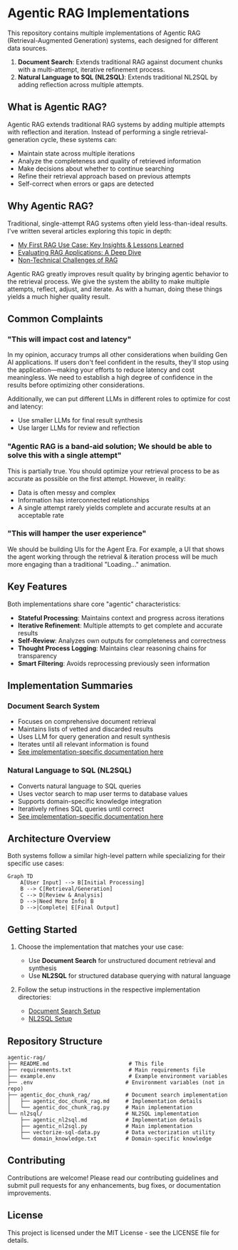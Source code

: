 # Agentic RAG Implementations

This repository contains multiple implementations of Agentic RAG (Retrieval-Augmented Generation) systems, each designed for different data sources.

1. **Document Search**: Extends traditional RAG against document chunks with a multi-attempt, iterative refinement process.
2. **Natural Language to SQL (NL2SQL)**: Extends traditional NL2SQL by adding reflection across multiple attempts.

## What is Agentic RAG?

Agentic RAG extends traditional RAG systems by adding multiple attempts with reflection and iteration. Instead of performing a single retrieval-generation cycle, these systems can:

- Maintain state across multiple iterations
- Analyze the completeness and quality of retrieved information
- Make decisions about whether to continue searching
- Refine their retrieval approach based on previous attempts
- Self-correct when errors or gaps are detected

## Why Agentic RAG?

Traditional, single-attempt RAG systems often yield less-than-ideal results. I've written several articles exploring this topic in depth:

- [My First RAG Use Case: Key Insights & Lessons Learned](https://www.linkedin.com/pulse/my-first-rag-use-case-key-insights-lessons-learned-dan-giannone-sa7ne/)
- [Evaluating RAG Applications: A Deep Dive](https://www.linkedin.com/pulse/evaluating-rag-applications-deep-dive-dan-giannone-qonce/)
- [Non-Technical Challenges of RAG](https://www.linkedin.com/pulse/non-technical-challenges-rag-dan-giannone-st5ze/)

Agentic RAG greatly improves result quality by bringing agentic behavior to the retrieval process. We give the system the ability to make multiple attempts, reflect, adjust, and iterate. As with a human, doing these things yields a much higher quality result. 

## Common Complaints

### "This will impact cost and latency"

In my opinion, accuracy trumps all other considerations when building Gen AI applications. If users don't feel confident in the results, they'll stop using the application—making your efforts to reduce latency and cost meaningless. We need to establish a high degree of confidence in the results before optimizing other considerations.

Additionally, we can put different LLMs in different roles to optimize for cost and latency:
- Use smaller LLMs for final result synthesis
- Use larger LLMs for review and reflection

### "Agentic RAG is a band-aid solution; We should be able to solve this with a single attempt"

This is partially true. You should optimize your retrieval process to be as accurate as possible on the first attempt. However, in reality:
- Data is often messy and complex
- Information has interconnected relationships
- A single attempt rarely yields complete and accurate results at an acceptable rate

### "This will hamper the user experience"

We should be building UIs for the Agent Era. For example, a UI that shows the agent working through the retrieval & iteration process will be much more engaging than a traditional "Loading..." animation. 

## Key Features

Both implementations share core "agentic" characteristics:

- **Stateful Processing**: Maintains context and progress across iterations
- **Iterative Refinement**: Multiple attempts to get complete and accurate results
- **Self-Review**: Analyzes own outputs for completeness and correctness
- **Thought Process Logging**: Maintains clear reasoning chains for transparency
- **Smart Filtering**: Avoids reprocessing previously seen information

## Implementation Summaries

### Document Search System
- Focuses on comprehensive document retrieval
- Maintains lists of vetted and discarded results
- Uses LLM for query generation and result synthesis
- Iterates until all relevant information is found
- [See implementation-specific documentation here](./agentic_doc_chunk_rag/agentic_doc_chunk_rag.md)

### Natural Language to SQL (NL2SQL)
- Converts natural language to SQL queries
- Uses vector search to map user terms to database values
- Supports domain-specific knowledge integration
- Iteratively refines SQL queries until correct
- [See implementation-specific documentation here](./nl2sql/agentic_nl2sql.md)

## Architecture Overview

Both systems follow a similar high-level pattern while specializing for their specific use cases:
```mermaid
Graph TD
    A[User Input] --> B[Initial Processing]
    B --> C[Retrieval/Generation]
    C --> D[Review & Analysis]
    D -->|Need More Info| B
    D -->|Complete| E[Final Output]
```

## Getting Started

1. Choose the implementation that matches your use case:
   - Use **Document Search** for unstructured document retrieval and synthesis
   - Use **NL2SQL** for structured database querying with natural language

2. Follow the setup instructions in the respective implementation directories:
   - [Document Search Setup](./agentic_doc_chunk_rag/agentic_doc_chunk_rag.md#setup--usage)
   - [NL2SQL Setup](./nl2sql/agentic_nl2sql.md#setup--usage)

## Repository Structure
```plaintext
agentic-rag/
├── README.md                         # This file
├── requirements.txt                  # Main requirements file
├── example.env                       # Example environment variables
├── .env                             # Environment variables (not in repo)
├── agentic_doc_chunk_rag/           # Document search implementation
│   ├── agentic_doc_chunk_rag.md     # Implementation details
│   └── agentic_doc_chunk_rag.py     # Main implementation
└── nl2sql/                          # NL2SQL implementation
    ├── agentic_nl2sql.md            # Implementation details
    ├── agentic_nl2sql.py            # Main implementation
    ├── vectorize-sql-data.py        # Data vectorization utility
    └── domain_knowledge.txt         # Domain-specific knowledge
```

## Contributing

Contributions are welcome! Please read our contributing guidelines and submit pull requests for any enhancements, bug fixes, or documentation improvements.

## License

This project is licensed under the MIT License - see the LICENSE file for details.